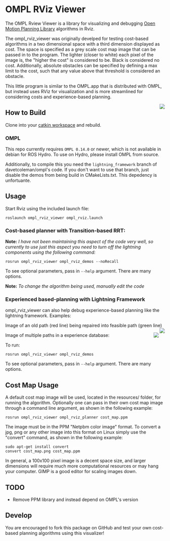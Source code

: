 # OMPL RViz Viewer

The OMPL Rview Viewer is a library for visualizing and debugging [Open Motion Planning Library](http://ompl.kavrakilab.org/) algorithms in Rviz. 

The ompl_rviz_viewer was originally develped for testing cost-based algorithms in a two dimensional space with a third dimension displayed as cost. 
The space is specified as a grey scale cost map image that can be passed in to the program. 
The lighter (closer to white) each pixel of the image is, the "higher the cost" is considered to be. Black is considered no cost. 
Additionally, absolute obstacles can be specified by defining a max limit to the cost, such that any value above that threshold is considered an obstacle.

This little program is similar to the OMPL.app that is distributed with OMPL, but instead uses RViz for visualization and is more 
streamlined for considering costs and experience-based planning.

<img align="right" src="https://raw.githubusercontent.com/davetcoleman/ompl_rviz_viewer/hydro-devel/screenshots/ompl_rviz_viewer.png" />

## How to Build

Clone into your [catkin workspace](http://wiki.ros.org/catkin/Tutorials/create_a_workspace) and rebuild.

### OMPL

This repo currently requires ``OMPL 0.14.0`` or newer, which is not available in debian for ROS Hydro. To use on Hydro, please install OMPL from source.

Additionally, to compile this you need the ``lightning_framework`` branch of davetcoleman/ompl's code. If you don't want to use that branch, just disable the demos from being build in CMakeLists.txt. This depedency is unfortuante.

## Usage

Start Rviz using the included launch file:

```
roslaunch ompl_rviz_viewer ompl_rviz.launch
```

### Cost-based planner with Transition-based RRT:

**Note:** *I have not been maintaining this aspect of the code very well, so currently to use just this aspect you need to turn off the lightning components using the following command:*

```
rosrun ompl_rviz_viewer ompl_rviz_demos --noRecall
```

To see optional parameters, pass in ``--help`` argument. There are many options.

**Note:** *To change the algorithm being used, manually edit the code*

### Experienced based-planning with Lightning Framework

ompl_rviz_viewer can also help debug experience-based planning like the lightning framework. Examples:

Image of an old path (red line) being repaired into feasible path (green line)
<img align="right" src="https://raw.githubusercontent.com/davetcoleman/ompl_rviz_viewer/hydro-devel/screenshots/similar_paths.png" />

Image of multiple paths in a experience database:
<img align="right" src="https://raw.githubusercontent.com/davetcoleman/ompl_rviz_viewer/hydro-devel/screenshots/repaired_path.png" />

To run:

```
rosrun ompl_rviz_viewer ompl_rviz_demos
```

To see optional parameters, pass in ``--help`` argument. There are many options.

## Cost Map Usage

A default cost map image will be used, located in the resources/ folder, for running the algorithm. 
Optionally one can pass in their own cost map image through a command line argument, as shown in the following example:

```
rosrun ompl_rviz_viewer ompl_rviz_planner cost_map.ppm
```

The image must be in the PPM "Netpbm color image" format. To convert a jpg, png or any other image into this format on Linux simply use the "convert" command, as shown in the following example:

```
sudo apt-get install convert
convert cost_map.png cost_map.ppm
```

In general, a 100x100 pixel image is a decent space size, and larger dimensions will require much more computational resources or may hang your computer. GIMP is a good editor for scaling images down.

## TODO

- Remove PPM library and instead depend on OMPL's version

## Develop

You are encouraged to fork this package on GitHub and test your own cost-based planning algorithms using this visualizer!